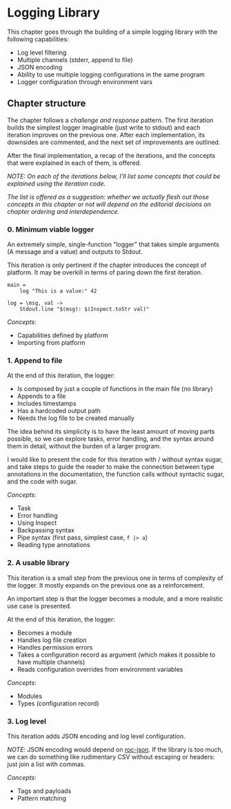 # Logging Library

This chapter goes through the building of a simple logging library with the following capabilities:

- Log level filtering
- Multiple channels (stderr, append to file)
- JSON encoding
- Ability to use multiple logging configurations in the same program
- Logger configuration through environment vars

## Chapter structure

The chapter follows a _challenge and response_ pattern. The first iteration builds the simplest logger imaginable (just write to stdout) and each iteration improves on the previous one. After each implementation, its downsides are commented, and the next set of improvements are outlined.

After the final implementation, a recap of the iterations, and the concepts that were explained in each of them, is offered.

_NOTE: On each of the iterations below, I'll list some concepts that could be explained using the iteration code._

_The list is offered as a suggestion: whether we actually flesh out those concepts in this chapter or not will depend on the editorial decisions on chapter ordering and interdependence._

### 0. Minimum viable logger

An extremely simple, single-function "logger" that takes simple arguments (A message and a value) and outputs to Stdout.

This iteration is only pertinent if the chapter introduces the concept of platform. It may be overkill in terms of paring down the first iteration.

``` roc
main =
    log "This is a value:" 42
    
log = \msg, val ->
    Stdout.line "$(msg): $(Inspect.toStr val)"
```

_Concepts_:

- Capabilities defined by platform
- Importing from platform

### 1. Append to file

At the end of this iteration, the logger:

- Is composed by just a couple of functions in the main file (no library)
- Appends to a file
- Includes timestamps
- Has a hardcoded output path
- Needs the log file to be created manually

The idea behind its simplicity is to have the least amount of moving parts possible, so we can explore tasks, error handling, and the syntax around them in detail, without the burden of a larger program.

I would like to present the code for this iteration with / without syntax sugar, and take steps to guide the reader to make the connection between type annotations in the documentation, the function calls without syntactic sugar, and the code with sugar.


_Concepts_:

- Task
- Error handling
- Using Inspect
- Backpassing syntax
- Pipe syntax (first pass, simplest case, `f |> a`)
- Reading type annotations

### 2. A usable library

This iteration is a small step from the previous one in terms of complexity of the logger. It mostly expands on the previous one as a reinforcement.

An important step is that the logger becomes a module, and a more realistic use case is presented.

At the end of this iteration, the logger:

- Becomes a module
- Handles log file creation
- Handles permission errors
- Takes a configuration record as argument (which makes it possible to have multiple channels)
- Reads configuration overrides from environment variables

_Concepts_:

- Modules
- Types (configuration record)

### 3. Log level

This iteration adds JSON encoding and log level configuration.

_NOTE_: JSON encoding would depend on [roc-json](https://github.com/lukewilliamboswell/roc-json). If the library is too much, we can do something like rudimentary CSV without escaping or headers: just join a list with commas.

_Concepts_:

- Tags and payloads
- Pattern matching